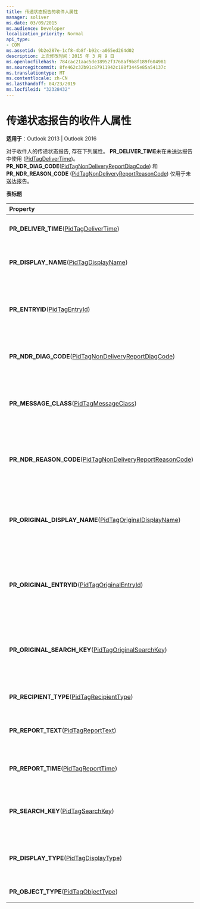 ```yaml
---
title: 传递状态报告的收件人属性
manager: soliver
ms.date: 03/09/2015
ms.audience: Developer
localization_priority: Normal
api_type:
- COM
ms.assetid: 9b2e287e-1cf8-4b8f-b92c-a065ed264d02
description: 上次修改时间：2015 年 3 月 9 日
ms.openlocfilehash: 784cac21aac5de18952f3768af9b8f189f604981
ms.sourcegitcommit: 8fe462c32b91c87911942c188f3445e85a54137c
ms.translationtype: MT
ms.contentlocale: zh-CN
ms.lasthandoff: 04/23/2019
ms.locfileid: "32328432"
---
```

# <a name="recipient-properties-for-delivery-status-reports"></a>传递状态报告的收件人属性

  
  
**适用于**：Outlook 2013 | Outlook 2016 
  
对于收件人的传递状态报告, 存在下列属性。 **PR_DELIVER_TIME**未在未送达报告中使用 ([PidTagDeliverTime](pidtagdelivertime-canonical-property.md))。 **PR_NDR_DIAG_CODE**([PidTagNonDeliveryReportDiagCode](pidtagnondeliveryreportdiagcode-canonical-property.md)) 和**PR_NDR_REASON_CODE** ([PidTagNonDeliveryReportReasonCode](pidtagnondeliveryreportreasoncode-canonical-property.md)) 仅用于未送达报告。
  
**表标题**

|**Property**|**Decription**|
|:-----|:-----|
|**PR_DELIVER_TIME**([PidTagDeliverTime](pidtagdelivertime-canonical-property.md))  <br/> |包含原始邮件的送达日期和时间。  <br/> |
|**PR_DISPLAY_NAME**([PidTagDisplayName](pidtagdisplayname-canonical-property.md))  <br/> |包含给定 MAPI 对象的显示名称。  <br/> |
|**PR_ENTRYID**([PidTagEntryId](pidtagentryid-canonical-property.md))  <br/> |包含用于打开和编辑特定 MAPI 对象的属性的 MAPI 条目标识符。  <br/> |
|**PR_NDR_DIAG_CODE**([PidTagNonDeliveryReportDiagCode](pidtagnondeliveryreportdiagcode-canonical-property.md))  <br/> |包含构成未送达报告的一部分的诊断代码。  <br/> |
|**PR_MESSAGE_CLASS**([PidTagMessageClass](pidtagmessageclass-canonical-property.md))  <br/> |包含标识发件人定义的邮件类 (如 IPM) 的文本字符串。便笺.  <br/> |
|**PR_NDR_REASON_CODE**([PidTagNonDeliveryReportReasonCode](pidtagnondeliveryreportreasoncode-canonical-property.md))  <br/> |包含未送达的已编码原因, 不能形成未送达报告的一部分。  <br/> |
|**PR_ORIGINAL_DISPLAY_NAME**([PidTagOriginalDisplayName](pidtagoriginaldisplayname-canonical-property.md))  <br/> |包含从通讯簿复制到个人通讯簿或其他可写通讯簿的条目的原始显示名称。  <br/> |
|**PR_ORIGINAL_ENTRYID**([PidTagOriginalEntryId](pidtagoriginalentryid-canonical-property.md))  <br/> |包含从通讯簿复制到个人通讯簿或其他可写通讯簿的条目的原始条目标识符。  <br/> |
|**PR_ORIGINAL_SEARCH_KEY**([PidTagOriginalSearchKey](pidtagoriginalsearchkey-canonical-property.md))  <br/> |包含从通讯簿复制到个人通讯簿或其他可写通讯簿的条目的原始搜索关键字。  <br/> |
|**PR_RECIPIENT_TYPE**([PidTagRecipientType](pidtagrecipienttype-canonical-property.md))  <br/> |包含邮件收件人的收件人类型。  <br/> |
|**PR_REPORT_TEXT**([PidTagReportText](pidtagreporttext-canonical-property.md))  <br/> |包含邮件系统生成的报告的可选文字。  <br/> |
|**PR_REPORT_TIME**([PidTagReportTime](pidtagreporttime-canonical-property.md))  <br/> |包含邮件系统生成报告的日期和时间。  <br/> |
|**PR_SEARCH_KEY**([PidTagSearchKey](pidtagsearchkey-canonical-property.md))  <br/> |包含二进制可比较的键, 用于标识搜索的相关对象。  <br/> |
|**PR_DISPLAY_TYPE**([PidTagDisplayType](pidtagdisplaytype-canonical-property.md))  <br/> |包含一个值, 该值用于将图标与表中的特定行相关联。  <br/> |
|**PR_OBJECT_TYPE**([PidTagObjectType](pidtagobjecttype-canonical-property.md))  <br/> |包含对象的类型。  <br/> |
   

